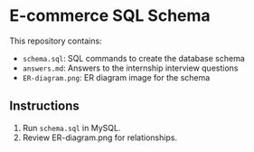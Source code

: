 # E-commerce SQL Schema

This repository contains:
- `schema.sql`: SQL commands to create the database schema
- `answers.md`: Answers to the internship interview questions
- `ER-diagram.png`: ER diagram image for the schema

## Instructions
1. Run `schema.sql` in MySQL.
2. Review ER-diagram.png for relationships.
